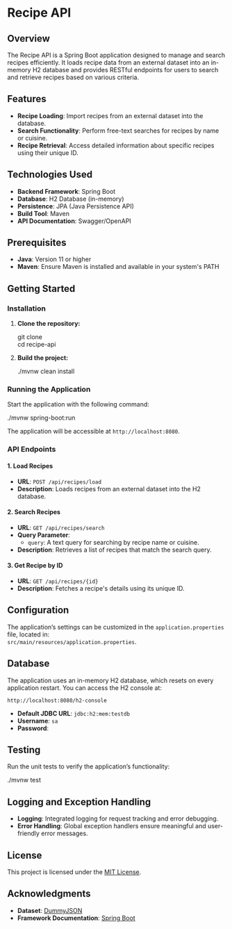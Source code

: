 # Recipe API  

## Overview  
The Recipe API is a Spring Boot application designed to manage and search recipes efficiently. It loads recipe data from an external dataset into an in-memory H2 database and provides RESTful endpoints for users to search and retrieve recipes based on various criteria.  

## Features  
- **Recipe Loading**: Import recipes from an external dataset into the database.  
- **Search Functionality**: Perform free-text searches for recipes by name or cuisine.  
- **Recipe Retrieval**: Access detailed information about specific recipes using their unique ID.  

## Technologies Used  
- **Backend Framework**: Spring Boot  
- **Database**: H2 Database (in-memory)  
- **Persistence**: JPA (Java Persistence API)  
- **Build Tool**: Maven  
- **API Documentation**: Swagger/OpenAPI  

## Prerequisites  
- **Java**: Version 11 or higher  
- **Maven**: Ensure Maven is installed and available in your system's PATH  

## Getting Started  

### Installation  
1. **Clone the repository:**  
    
   git clone <repository-url>  
   cd recipe-api  
 

2. **Build the project:**  
   
   ./mvnw clean install  
  

### Running the Application  
Start the application with the following command:  
 
./mvnw spring-boot:run  

The application will be accessible at `http://localhost:8080`.  

### API Endpoints  

#### 1. Load Recipes  
- **URL**: `POST /api/recipes/load`  
- **Description**: Loads recipes from an external dataset into the H2 database.  

#### 2. Search Recipes  
- **URL**: `GET /api/recipes/search`  
- **Query Parameter**:  
  - `query`: A text query for searching by recipe name or cuisine.  
- **Description**: Retrieves a list of recipes that match the search query.  

#### 3. Get Recipe by ID  
- **URL**: `GET /api/recipes/{id}`  
- **Description**: Fetches a recipe's details using its unique ID.  

## Configuration  
The application’s settings can be customized in the `application.properties` file, located in:  
`src/main/resources/application.properties`.  

## Database  
The application uses an in-memory H2 database, which resets on every application restart. You can access the H2 console at:  
```
http://localhost:8080/h2-console  
```  
- **Default JDBC URL**: `jdbc:h2:mem:testdb`  
- **Username**: `sa`  
- **Password**:   

## Testing  
Run the unit tests to verify the application’s functionality:  
  
./mvnw test  
 

## Logging and Exception Handling  
- **Logging**: Integrated logging for request tracking and error debugging.  
- **Error Handling**: Global exception handlers ensure meaningful and user-friendly error messages.  

## License  
This project is licensed under the [MIT License](LICENSE).  

## Acknowledgments  
- **Dataset**: [DummyJSON](https://dummyjson.com/recipes)  
- **Framework Documentation**: [Spring Boot](https://spring.io/projects/spring-boot)  
